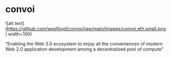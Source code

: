 # convoi
![alt text](https://github.com/wesfloyd/convoi/raw/main/images/convoi.eth.small.png | width=100)   
  
    
“Enabling the Web 3.0 ecosystem to enjoy all the conveniences of modern Web 2.0 application development among a decentralized pool of compute”

